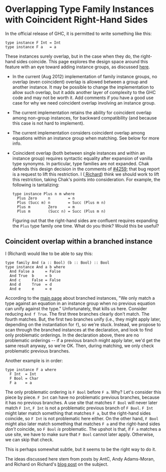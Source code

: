 # Overlapping Type Family Instances with Coincident Right-Hand Sides



In the official release of GHC, it is permitted to write something like this:


```wiki
type instance F Int = Int
type instance F a   = a
```


These instances surely overlap, but in the case when they do, the right-hand sides coincide. This page explores the design space around this feature with an eye toward adding instance groups, as discussed [here](new-axioms).


- In the current (Aug 2012) implementation of family instance groups, no overlap (even coincident) overlap is allowed between a group and another instance. It may be possible to change the implementation to allow such overlap, but it adds another layer of complexity to the GHC code and may not be worth it. Add comments if you have a good use case for why we need coincident overlap involving an instance group.

- The current implementation retains the ability for coincident overlap among non-group instances, for backward compatibility (and because this case is not hard to implement).

- The current implementation considers coincident overlap among equations within an instance group when matching. See below for more info.

- Coincident overlap (both between single instances and within an instance group) requires syntactic equality after expansion of vanilla type synonyms. In particular, type families are not expanded. Chak defends this design decision in the comments of [\#4259](https://gitlab.staging.haskell.org/ghc/ghc/issues/4259); that bug report is a request to lift this restriction. I ([
  Richard](http://www.cis.upenn.edu/~eir)) think we should work to lift this restriction, taking Chak's points into consideration. For example, the following is tantalizing:

  ```wiki
  type instance Plus n m where
    Plus Zero     n        = n
    Plus (Succ m) n        = Succ (Plus m n)
    Plus m        Zero     = m
    Plus m        (Succ n) = Succ (Plus m n)
  ```

  Figuring out that the right-hand sides are confluent requires expanding the `Plus` type family one time. What do you think? Would this be useful?

## Coincident overlap within a branched instance



I (Richard) would like to be able to say this:


```wiki
type family And (a :: Bool) (b :: Bool) :: Bool
type instance And a b where
  And False a     = False
  And True  b     = b
  And c     False = False
  And d     True  = d
  And e     e     = e
```


According to the [main page](new-axioms) about branched instances, "We only match a type against an equation in an instance group when no previous equation can unify against the type." Unfortunately, that kills us here. Consider reducing `And f True`. The first three branches clearly don't match. The fourth matches. But, the first two branches unify (i.e., they might apply later, depending on the instantiation for `f`), so we're stuck. Instead, we propose to scan through the branched instances at the declaration, and look to find only problematic orderings. In the declaration above, there are no problematic orderings -- if a previous branch might apply later, we'd get the same result anyway, so we're OK. Then, during matching, we only check problematic previous branches.



Another example is in order:


```wiki
type instance F a where
  F Int  = Int
  F Bool = Char
  F a    = a
```


The only problematic ordering is `F Bool` before `F a`. Why? Let's consider this piece by piece. `F Int` can have no problematic previous branches, because it has no previous branches. A use site that matches `F Bool` will never later match `F Int`, `F Int` is not a problematic previous branch of `F Bool`. `F Int` might later match something that matches `F a`, but the right-hand sides coincide, so `F Int` is not problematic here either. On the other hand, `F Bool` might also later match something that matches `F a` and the right-hand sides *don't* coincide, so `F Bool` *is* problematic. The upshot is that, if `F a` matches a use site, we have to make sure that `F Bool` cannot later apply. Otherwise, we can skip that check.



This is perhaps somewhat subtle, but it seems to be the right way to do it.



The ideas discussed here stem from posts by AntC, Andy Adams-Moran, and Richard on Richard's [
blog post](http://typesandkinds.wordpress.com/2013/04/29/coincident-overlap-in-type-families/) on the subject.


